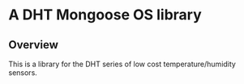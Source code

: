 # A DHT Mongoose OS library

## Overview

This is a library for the DHT series of low cost temperature/humidity sensors.